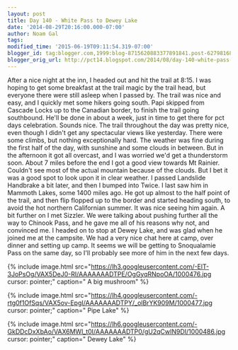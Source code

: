 ```yaml
---
layout: post
title: Day 140 - White Pass to Dewey Lake
date: '2014-08-29T20:16:00.000-07:00'
author: Noam Gal
tags:
modified_time: '2015-06-19T09:11:54.319-07:00'
blogger_id: tag:blogger.com,1999:blog-8715620883377891841.post-6279816807494789312
blogger_orig_url: http://pct14.blogspot.com/2014/08/day-140-white-pass-to-dewey-lake.html
---
```


 After a nice night at the inn, I headed out and hit the trail at 8:15. I was hoping to get some breakfast at the
 trail magic by the trail head, but everyone there were still asleep when I passed by.
 The trail was nice and
 easy, and I quickly met some hikers going south. Papi skipped from Cascade Locks up to the Canadian border, to
 finish the trail going southbound. He'll be done in about a week, just in time to get there for pct days
 celebration. Sounds nice.
 The trail throughout the day was pretty nice, even though I didn't get any
 spectacular views like yesterday. There were some climbs, but nothing exceptionally hard.
 The weather was fine
 during the first half of the day, with sunshine and some clouds in between. But in the afternoon it got all
 overcast, and I was worried we'd get a thunderstorm soon.
 About 7 miles before the end I got a good view
 towards Mt Rainier. Couldn't see most of the actual mountain because of the clouds. But I bet it was a good spot to
 look upon it in clear weather.
 I passed Landslide  Handbrake a bit later, and then I bumped into Twice. I
 last saw him in Mammoth Lakes, some 1400 miles ago. He got up almost to the half point of the trail, and then flip
 flopped up to the border and started heading south, to avoid the hot northern Californian summer. It was nice seeing
 him again.
 A bit further on I met Sizzler. We were talking about pushing further all the way to Chinook Pass,
 and he gave me all of his reasons why not, and convinced me. I headed on to stop at Dewey Lake, and was glad when he
 joined me at the campsite.
 We had a very nice chat here at camp, over dinner and setting up camp. It seems we
 will be getting to Snoqualamie Pass on the same day, so I'll probably see more of him in the next few days.


{% include image.html src="https://lh3.googleusercontent.com/-ElT-3JoPsOg/VAX5DeJ0-RI/AAAAAAADTPE/OgGyqRNpoOA/1000476.jpg cursor: pointer;" caption=" A big mushroom" %}


{% include image.html src="https://lh4.googleusercontent.com/-rtg0f1OfSqs/VAX5ov-EpgI/AAAAAAADTPY/_olBrYK909M/1000477.jpg cursor: pointer;" caption=" Pipe Lake" %}


{% include image.html src="https://lh6.googleusercontent.com/-GkDDcDxXbAo/VAX6MWl_t0I/AAAAAAADTP0/gU2qCwIN9DI/1000486.jpg cursor: pointer;" caption=" Dewey Lake" %}


